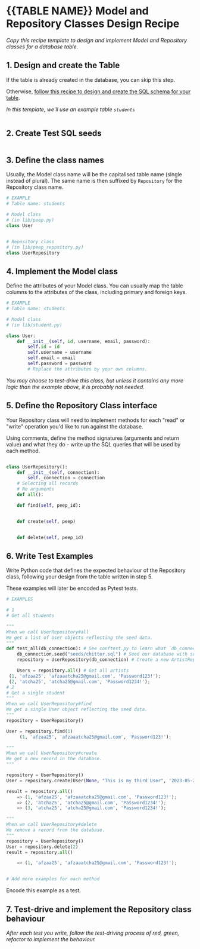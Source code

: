 # {{TABLE NAME}} Model and Repository Classes Design Recipe

_Copy this recipe template to design and implement Model and Repository classes for a database table._

## 1. Design and create the Table

If the table is already created in the database, you can skip this step.

Otherwise, [follow this recipe to design and create the SQL schema for your table](./single_table_design_recipe_template.md).

*In this template, we'll use an example table `students`*

```

```

## 2. Create Test SQL seeds


```bash

```

## 3. Define the class names

Usually, the Model class name will be the capitalised table name (single instead of plural). The same name is then suffixed by `Repository` for the Repository class name.

```python
# EXAMPLE
# Table name: students

# Model class
# (in lib/peep.py)
class User


# Repository class
# (in lib/peep_repository.py)
class UserRepository

```

## 4. Implement the Model class

Define the attributes of your Model class. You can usually map the table columns to the attributes of the class, including primary and foreign keys.

```python
# EXAMPLE
# Table name: students

# Model class
# (in lib/student.py)

class User:
    def __init__(self, id, username, email, password):
        self.id = id
        self.username = username
        self.email = email
        self.password = password
        # Replace the attributes by your own columns.

```

*You may choose to test-drive this class, but unless it contains any more logic than the example above, it is probably not needed.*

## 5. Define the Repository Class interface

Your Repository class will need to implement methods for each "read" or "write" operation you'd like to run against the database.

Using comments, define the method signatures (arguments and return value) and what they do - write up the SQL queries that will be used by each method.

```python

class UserRepository():
    def __init__(self, connection):
        self._connection = connection
    # Selecting all records
    # No arguments
    def all():

    def find(self, peep_id):


    def create(self, peep)


    def delete(self, peep_id)

```

## 6. Write Test Examples

Write Python code that defines the expected behaviour of the Repository class, following your design from the table written in step 5.

These examples will later be encoded as Pytest tests.

```python
# EXAMPLES

# 1
# Get all students

"""
When we call UserRepository#all
We get a list of User objects reflecting the seed data.
"""
def test_all(db_connection): # See conftest.py to learn what `db_connection` is.
    db_connection.seed("seeds/chitter.sql") # Seed our database with some test data
    repository = UserRepository(db_connection) # Create a new ArtistRepository

    Users = repository.all() # Get all artists
 (1, 'afzaa25', 'afzaaatcha25@gmail.com', 'Password123!');
 (2, 'atcha25', 'atcha25@gmail.com', 'Password1234!');
# 2
# Get a single student
"""
When we call UserRepository#find
We get a single User object reflecting the seed data.
"""
repository = UserRepository()

User = repository.find(1)
     (1, 'afzaa25', 'afzaaatcha25@gmail.com', 'Password123!');

"""
When we call UserRepository#create
We get a new record in the database.
"""

repository = UserRepository()
User = repository.create(User(None, "This is my third User", '2023-05-25', 2))

result = repository.all()
    => (1, 'afzaa25', 'afzaaatcha25@gmail.com', 'Password123!');
    => (2, 'atcha25', 'atcha25@gmail.com', 'Password1234!');
    => (3, 'atcha25', 'atcha25@gmail.com', 'Password1234!');

"""
When we call UserRepository#delete
We remove a record from the database.
"""
repository = UserRepository()
User = repository.delete(2)
result = repository.all()

    => (1, 'afzaa25', 'afzaaatcha25@gmail.com', 'Password123!');


# Add more examples for each method
```

Encode this example as a test.


## 7. Test-drive and implement the Repository class behaviour

_After each test you write, follow the test-driving process of red, green, refactor to implement the behaviour._

